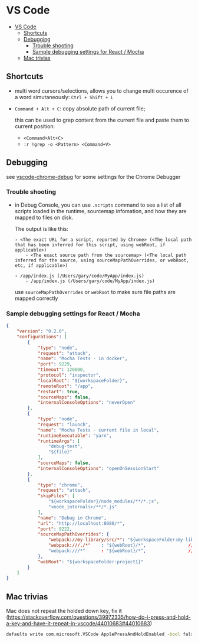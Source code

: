 VS Code
=============

- [VS Code](#vs-code)
    - [Shortcuts](#shortcuts)
    - [Debugging](#debugging)
        - [Trouble shooting](#trouble-shooting)
        - [Sample debugging settings for React / Mocha](#sample-debugging-settings-for-react--mocha)
    - [Mac trivias](#mac-trivias)


## Shortcuts

* multi word cursors/selections, allows you to change multi occurence of a word simutaneously: `Ctrl + Shift + L`

* `Command + Alt + C`: copy absolute path of current file;

    this can be used to grep content from the current file and paste them to current position:

    * `<Command+Alt+C>`
    * `:r !grep -o <Pattern> <Command+V>`


## Debugging

see [vscode-chrome-debug](https://github.com/Microsoft/vscode-chrome-debug) for some settings for the Chrome Debugger

### Trouble shooting

* in Debug Console, you can use `.scripts` command to see a list of all scripts loaded in the runtime, sourcemap infomation, and how they are mapped to files on disk.

    The output is like this:

    ```
    › <The exact URL for a script, reported by Chrome> (<The local path that has been inferred for this script, using webRoot, if applicable>)
        - <The exact source path from the sourcemap> (<The local path inferred for the source, using sourceMapPathOverrides, or webRoot, etc, if applicable>)
    ```

    ```
    › /app/index.js (/Users/gary/code/MyApp/index.js)
        - /app/index.js (/Users/gary/code/MyApp/index.js)
    ```

    use `sourceMapPathOverrides` or `webRoot` to make sure file paths are mapped correctly


### Sample debugging settings for React / Mocha

```json
{
    "version": "0.2.0",
    "configurations": [
        {
            "type": "node",
            "request": "attach",
            "name": "Mocha Tests - in docker",
            "port": 9229,
            "timeout": 120000,
            "protocol": "inspector",
            "localRoot": "${workspaceFolder}",
            "remoteRoot": "/app",
            "restart": true,
            "sourceMaps": false,
            "internalConsoleOptions": "neverOpen"
        },
        {
            "type": "node",
            "request": "launch",
            "name": "Mocha Tests - current file in local",
            "runtimeExecutable": "yarn",
            "runtimeArgs": [
                "debug-test",
                "${file}"
            ],
            "sourceMaps": false,
            "internalConsoleOptions": "openOnSessionStart"
        },
        {
            "type": "chrome",
            "request": "attach",
            "skipFiles": [
                "${workspaceFolder}/node_modules/**/*.js",
                "<node_internals>/**/*.js"
            ],
            "name": "Debug in Chrome",
            "url": "http://localhost:8080/*",
            "port": 9222,
            "sourceMapPathOverrides": {
                "webpack://my-library/src/*": "${workspaceFolder:my-library}/src/*",  // for my library
                "webpack:///./*"    : "${webRoot}/*",                // Example: "webpack:///./node-modules/*"    -> "/Users/me/project/node-modules/*"
                "webpack:///*"      : "${webRoot}/*",                // Example: "webpack:///src/app.js"          -> "/Users/me/project/src/app.js"
            },
            "webRoot": "${workspaceFolder:project1}"
        }
    ]
}

```


## Mac trivias

Mac does not repeat the holded down key, fix it (https://stackoverflow.com/questions/39972335/how-do-i-press-and-hold-a-key-and-have-it-repeat-in-vscode/44010683#44010683)

```bash
defaults write com.microsoft.VSCode ApplePressAndHoldEnabled -bool false
```
